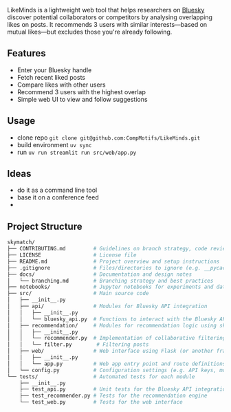 LikeMinds is a lightweight web tool that helps researchers on [Bluesky](https://bsky.app) discover potential collaborators or competitors by analysing overlapping likes on posts. It recommends 3 users with similar interests—based on mutual likes—but excludes those you're already following.

## Features

- Enter your Bluesky handle
- Fetch recent liked posts
- Compare likes with other users
- Recommend 3 users with the highest overlap
- Simple web UI to view and follow suggestions

## Usage
- clone repo `git clone git@github.com:CompMotifs/LikeMinds.git`
- build environment `uv sync`
- run `uv run streamlit run src/web/app.py`

## Ideas

- do it as a command line tool
- base it on a conference feed
-





## Project Structure 

```bash
skymatch/
├── CONTRIBUTING.md         # Guidelines on branch strategy, code reviews, and merge process
├── LICENSE                 # License file
├── README.md               # Project overview and setup instructions
├── .gitignore              # Files/directories to ignore (e.g. __pycache__, venv)
├── docs/                   # Documentation and design notes
│   └── branching.md        # Branching strategy and best practices
├── notebooks/              # Jupyter notebooks for experiments and data exploration
├── src/                    # Main source code
│   ├── __init__.py
│   ├── api/                # Modules for Bluesky API integration
│   │   ├── __init__.py
│   │   └── bluesky_api.py  # Functions to interact with the Bluesky API
│   ├── recommendation/     # Modules for recommendation logic using sklearn-surprise
│   │   ├── __init__.py
│   │   └── recommender.py  # Implementation of collaborative filtering or other techniques
│   │   └── filter.py        # Filtering posts
│   ├── web/                # Web interface using Flask (or another framework)
│   │   ├── __init__.py
│   │   └── app.py          # Web app entry point and route definitions
│   └── config.py           # Configuration settings (e.g. API keys, model parameters)
└── tests/                  # Automated tests for each module
    ├── __init__.py
    ├── test_api.py         # Unit tests for the Bluesky API integration
    ├── test_recommender.py # Tests for the recommendation engine
    └── test_web.py         # Tests for the web interface